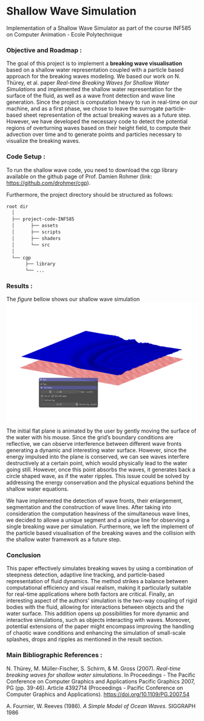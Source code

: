 # Shallow Wave Simulation
Implementation of a Shallow Wave Simulator as part of the course INF585 on Computer Animation - Ecole Polytechnique

### Objective and Roadmap :
The goal of this project is to implement a **breaking wave visualisation** based on a shallow water representation coupled with a particle based approach for the breaking waves modeling. We based our work on N. Thürey, et al. paper _Real-time Breaking Waves for Shallow Water Simulations_ and implemented the shallow water representation for the surface of the fluid, as well as a wave front detection and wave line generation. Since the project is computation heavy to run in real-time on our machine, and as a first phase, we chose to leave the surrogate particle-based sheet representation of the actual breaking waves as a future step. However, we have developed the necessary code to detect the potential regions of overturning waves based on their height field, to compute their advection over time and to generate points and particles necessary to visualize the breaking waves.

### Code Setup :
To run the shallow wave code, you need to download the cgp library available on the github page of Prof. Damien Rohmer
(link: https://github.com/drohmer/cgp). 

Furthermore, the project directory should be structured as follows:

```bash
root dir
  │
  ├── project-code-INF585
  │      ├── assets
  │      ├── scripts
  │      ├── shaders 
  │      └── src 
  │
  └── cgp
       ├── library
       └── ...
```

### Results :
The _figure_ bellow shows our shallow wave simulation
![Wave simulated after the user applying a force on the water surface at rest](<pics/wave plus.png>)

The initial flat plane is animated by the user by gently moving the surface of the water with his mouse. Since the grid’s boundary conditions are reflective, we can observe interference between different wave fronts generating a dynamic and interesting water surface. However, since the energy impulsed into the plane is conserved, we can see waves interfere destructively at a certain point, which would physically lead to the water going still. However, once this point absorbs the waves, it generates back a circle shaped wave, as if the water ripples. This issue could be solved by addressing the energy conservation and the physical equations behind the shallow water equations.

We have implemented the detection of wave fronts, their enlargement, segmentation and the construction of wave lines. After taking into consideration the computation heaviness of the simultaneous wave lines, we decided to allowe a unique segment and a unique line for observing a single breaking wave per simulation. Furthermore, we left the implement of the particle based visualisation of the breaking waves and the collision with the shallow water framework as a future step.


### Conclusion
This paper effectively simulates breaking waves by using a combination of steepness detection, adaptive line tracking, and particle-based representation of fluid dynamics. The method strikes a balance between computational
efficiency and visual realism, making it particularly suitable for real-time applications where both factors are critical. Finally, an interesting aspect of the authors’ simulation is the two-way coupling of rigid bodies with the fluid, allowing for interactions between objects and the water surface. This addition opens up possibilities for more dynamic and interactive simulations, such as objects interacting with waves. Moreover, potential extensions of the paper might encompass improving the handling of chaotic wave conditions and enhancing the simulation of small-scale splashes, drops and ripples as mentioned in the result section.

### Main Bibliographic References : 
N. Thürey, M. Müller-Fischer, S. Schirm, & M. Gross (2007). _Real-time breaking waves for shallow water simulations_. In Proceedings - The Pacific Conference on Computer Graphics and Applications Pacific Graphics 2007, PG (pp. 39-46). Article 4392714 (Proceedings - Pacific Conference on Computer Graphics and Applications). https://doi.org/10.1109/PG.2007.54

A. Fournier, W. Reeves (1986). _A Simple Model of Ocean Waves_. SIGGRAPH 1986

